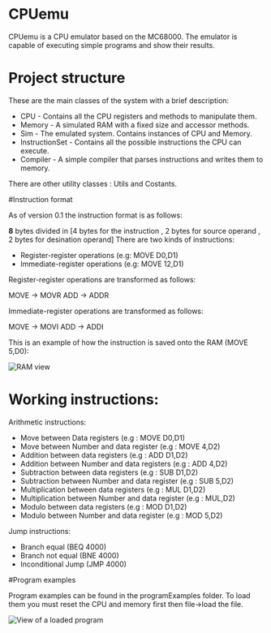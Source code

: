 # CPUemu
CPUemu is a CPU emulator based on the MC68000. The emulator is capable of executing simple programs and show their results. 
# Project structure

These are the main classes of the system with a brief description:

 - CPU - Contains all the CPU registers and methods to manipulate them.
 - Memory - A simulated RAM with a fixed size and accessor methods.
 - Sim - The emulated system. Contains instances of CPU and Memory.
 - InstructionSet - Contains all the possible instructions the CPU can execute.
 - Compiler - A simple compiler that parses instructions and writes them to memory.

There are other utility classes : Utils and Costants.

#Instruction format

As of version 0.1 the instruction format is as follows:

**8** bytes divided in [4 bytes for the instruction , 2 bytes for source operand , 2 bytes for desination operand]
There are two kinds of instructions:

 - Register-register operations (e.g: MOVE D0,D1)
 - Immediate-register operations (e.g: MOVE 12,D1)

Register-register operations are transformed as follows:

MOVE -> MOVR
ADD -> ADDR

Immediate-register operations are transformed as follows:

MOVE -> MOVI
ADD -> ADDI

This is an example of how the instruction is saved onto the RAM (MOVE 5,D0): 

![RAM view](http://i.imgur.com/RHJT5GR.png)

# Working instructions:

Arithmetic instructions: 

* Move between Data registers       (e.g : MOVE D0,D1)
* Move between Number and data register (e.g : MOVE 4,D2)
* Addition between data registers   (e.g : ADD  D1,D2)
* Addition between Number and data registers (e.g : ADD 4,D2)
* Subtraction between data registers (e.g : SUB D1,D2)
* Subtraction between Number and data register (e.g : SUB 5,D2)
* Multiplication between data registers (e.g : MUL D1,D2)
* Multiplication between Number and data register (e.g : MUL,D2)
* Modulo between data registers (e.g : MOD D1,D2)
* Modulo between Number and data register (e.g : MOD 5,D2)

Jump instructions: 

* Branch equal (BEQ 4000)
* Branch not equal (BNE 4000)
* Inconditional Jump (JMP 4000)

#Program examples

Program examples can be found in the programExamples folder. To load them you must reset the CPU and memory first then file->load the file.

![View of a loaded program](http://i.imgur.com/bAhXZgA.png)
